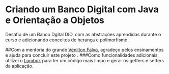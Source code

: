 # Criando um Banco Digital com Java e Orientação a Objetos


Desafio de um Banco Dgital DIO, com as abstrações aprendidas durante o curso e adicionando conceitos de herança e polimorfismo.

##Com a mentoria do grande [Venilton Falvo](https://github.com/falvojr), agradeço pelos ensinamentos e ajuda para concluir este projeto .
###Como funcionalidades adicionais, utilizei o [Lombok](https://projectlombok.org/) para ter um código mais limpo e gerar os getters e setters da aplicação.




